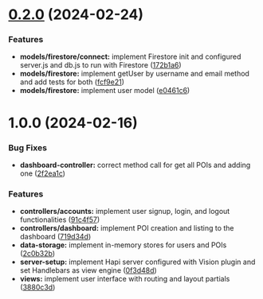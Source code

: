 # [0.2.0](https://github.com/k41205/recreo-spot/compare/v0.1.0...v0.2.0) (2024-02-24)


### Features

* **models/firestore/connect:** implement Firestore init and configured server.js and db.js to run with Firestore ([172b1a6](https://github.com/k41205/recreo-spot/commit/172b1a6d5583c890974e9ca4e82a349bc0df0c1f))
* **models/firestore:** implement getUser by username and email method and add tests for both ([fcf9e21](https://github.com/k41205/recreo-spot/commit/fcf9e21ac2e6b1d3a854312179950a59560db419))
* **models/firestore:** implement user model ([e0461c6](https://github.com/k41205/recreo-spot/commit/e0461c680907505304160823c58ade2bfecc24ec))

# 1.0.0 (2024-02-16)


### Bug Fixes

* **dashboard-controller:** correct method call for get all POIs and adding one ([2f2ea1c](https://github.com/k41205/recreo-spot/commit/2f2ea1c9add77ba3693fa0beb80acef476c78b10))


### Features

* **controllers/accounts:** implement user signup, login, and logout functionalities ([91c4f57](https://github.com/k41205/recreo-spot/commit/91c4f57d132919dbb2df4f21468661fd000eda95))
* **controllers/dashboard:** implement POI creation and listing to the dashboard ([719d34d](https://github.com/k41205/recreo-spot/commit/719d34da0b1f2b96ddc12ac5577e3ffc4277b306))
* **data-storage:** implement in-memory stores for users and POIs ([2c0b32b](https://github.com/k41205/recreo-spot/commit/2c0b32b2fac0e3a5851e06719edb44391589f5e9))
* **server-setup:** implement Hapi server configured with Vision plugin and set Handlebars as view engine ([0f3d48d](https://github.com/k41205/recreo-spot/commit/0f3d48dded9b2c24bc3162b2e70bf2785bcfd9fd))
* **views:** implement user interface with routing and layout partials ([3880c3d](https://github.com/k41205/recreo-spot/commit/3880c3d6e5bfe6d83dd76c7c29819373947d5cf3))
